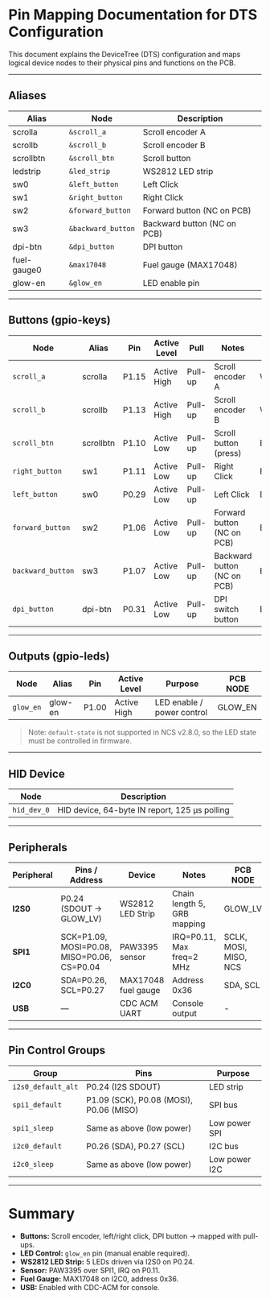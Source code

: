 # Pin Mapping Documentation for DTS Configuration

This document explains the DeviceTree (DTS) configuration and maps logical device nodes to their physical pins and functions on the PCB.

---

## Aliases

| Alias       | Node               | Description                 |
| ----------- | ------------------ | --------------------------- |
| scrolla     | `&scroll_a`        | Scroll encoder A            |
| scrollb     | `&scroll_b`        | Scroll encoder B            |
| scrollbtn   | `&scroll_btn`      | Scroll button               |
| ledstrip    | `&led_strip`       | WS2812 LED strip            |
| sw0         | `&left_button`     | Left Click                  |
| sw1         | `&right_button`    | Right Click                 |
| sw2         | `&forward_button`  | Forward button (NC on PCB)  |
| sw3         | `&backward_button` | Backward button (NC on PCB) |
| dpi-btn     | `&dpi_button`      | DPI button                  |
| fuel-gauge0 | `&max17048`        | Fuel gauge (MAX17048)       |
| glow-en     | `&glow_en`         | LED enable pin              |

---

## Buttons (gpio-keys)

| Node              | Alias     | Pin   | Active Level | Pull    | Notes                       | PCB Node  |
| ----------------- | --------- | ----- | ------------ | ------- | --------------------------- | --------- |
| `scroll_a`        | scrolla   | P1.15 | Active High  | Pull-up | Scroll encoder A            | WHEEL_A   |
| `scroll_b`        | scrollb   | P1.13 | Active High  | Pull-up | Scroll encoder B            | WHEEL_B   |
| `scroll_btn`      | scrollbtn | P1.10 | Active Low   | Pull-up | Scroll button (press)       | BTN_WHEEL |
| `right_button`    | sw1       | P1.11 | Active Low   | Pull-up | Right Click                 | BTN_RIGHT |
| `left_button`     | sw0       | P0.29 | Active Low   | Pull-up | Left Click                  | BTN_LEFT  |
| `forward_button`  | sw2       | P1.06 | Active Low   | Pull-up | Forward button (NC on PCB)  | BTN_FWD   |
| `backward_button` | sw3       | P1.07 | Active Low   | Pull-up | Backward button (NC on PCB) | BTN_BACK  |
| `dpi_button`      | dpi-btn   | P0.31 | Active Low   | Pull-up | DPI switch button           | BTN_DPI   |

---

## Outputs (gpio-leds)

| Node      | Alias   | Pin   | Active Level | Purpose                    | PCB NODE |
| --------- | ------- | ----- | ------------ | -------------------------- | -------- |
| `glow_en` | glow-en | P1.00 | Active High  | LED enable / power control | GLOW_EN  |

> Note: `default-state` is not supported in NCS v2.8.0, so the LED state must be controlled in firmware.

---

## HID Device

| Node        | Description                                   |
| ----------- | --------------------------------------------- |
| `hid_dev_0` | HID device, 64-byte IN report, 125 µs polling |

---

## Peripherals

| Peripheral | Pins / Address                              | Device              | Notes                       | PCB NODE              |
| ---------- | ------------------------------------------- | ------------------- | --------------------------- | --------------------- |
| **I2S0**   | P0.24 (SDOUT → GLOW_LV)                     | WS2812 LED Strip    | Chain length 5, GRB mapping | GLOW_LV               |
| **SPI1**   | SCK=P1.09, MOSI=P0.08, MISO=P0.06, CS=P0.04 | PAW3395 sensor      | IRQ=P0.11, Max freq=2 MHz   | SCLK, MOSI, MISO, NCS |
| **I2C0**   | SDA=P0.26, SCL=P0.27                        | MAX17048 fuel gauge | Address 0x36                | SDA, SCL              |
| **USB**    | —                                           | CDC ACM UART        | Console output              | -                     |

---

## Pin Control Groups

| Group              | Pins                                    | Purpose       |
| ------------------ | --------------------------------------- | ------------- |
| `i2s0_default_alt` | P0.24 (I2S SDOUT)                       | LED strip     |
| `spi1_default`     | P1.09 (SCK), P0.08 (MOSI), P0.06 (MISO) | SPI bus       |
| `spi1_sleep`       | Same as above (low power)               | Low power SPI |
| `i2c0_default`     | P0.26 (SDA), P0.27 (SCL)                | I2C bus       |
| `i2c0_sleep`       | Same as above (low power)               | Low power I2C |

---

# Summary

- **Buttons:** Scroll encoder, left/right click, DPI button → mapped with pull-ups.
- **LED Control:** `glow_en` pin (manual enable required).
- **WS2812 LED Strip:** 5 LEDs driven via I2S0 on P0.24.
- **Sensor:** PAW3395 over SPI1, IRQ on P0.11.
- **Fuel Gauge:** MAX17048 on I2C0, address 0x36.
- **USB:** Enabled with CDC-ACM for console.

